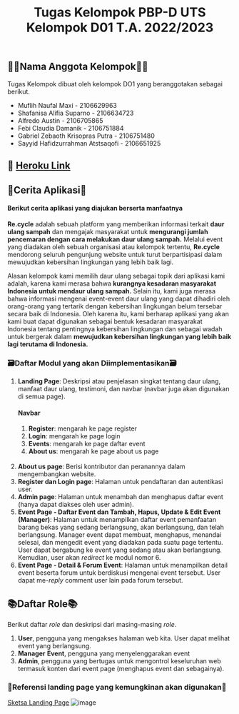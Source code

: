<div align="center" style="padding-bottom: 10px">
<h1>Tugas Kelompok PBP-D UTS Kelompok D01 T.A. 2022/2023</h1>
</div>

## 👩‍💻Nama Anggota Kelompok👩‍💻
Tugas Kelompok dibuat oleh kelompok DO1 yang beranggotakan sebagai berikut.
- Muflih Naufal Maxi - 2106629963
- Shafanisa Alifia Suparno - 2106634723
- Alfredo Austin - 2106705865
- Febi Claudia Damanik - 2106751884
- Gabriel Zebaoth Krisopras Putra - 2106751480
- Sayyid Hafidzurrahman Atstsaqofi - 2106651925

## :rocket: [Heroku Link](https://pbp-d01.herokuapp.com/)

## 📲Cerita Aplikasi📲
#### Berikut cerita aplikasi yang diajukan berserta manfaatnya
**Re.cycle** adalah sebuah platform yang memberikan informasi terkait **daur ulang sampah** dan mengajak masyarakat untuk **mengurangi jumlah pencemaran dengan cara melakukan daur ulang sampah.** Melalui event yang diadakan oleh sebuah organisasi atau kelompok tertentu, **Re.cycle** mendorong seluruh pengunjung website untuk turut berpartisipasi dalam mewujudkan kebersihan lingkungan yang lebih baik lagi.

Alasan kelompok kami memilih daur ulang sebagai topik dari aplikasi kami adalah, karena kami merasa bahwa **kurangnya kesadaran masyarakat Indonesia untuk mendaur ulang sampah.** Selain itu, kami juga merasa bahwa informasi mengenai event-event daur ulang yang dapat dihadiri oleh orang-orang yang tertarik dengan kebersihan lingkungan belum tersebar secara baik di Indonesia. Oleh karena itu, kami berharap aplikasi yang akan kami buat dapat digunakan sebagai bentuk kesadaran masyarakat Indonesia tentang pentingnya kebersihan lingkungan dan sebagai wadah untuk bergerak dalam **mewujudkan kebersihan lingkungan yang lebih baik lagi terutama di Indonesia.**

### 🗃️Daftar Modul yang akan Diimplementasikan🗃️
1. **Landing Page**: Deskripsi atau penjelasan singkat tentang daur ulang, manfaat daur ulang, testimoni, dan navbar (navbar juga akan digunakan di semua page).
    #### Navbar
    1. **Register**: mengarah ke page register<br>
    2. **Login**: mengarah ke page login<br>
    3. **Events**: mengarah ke page daftar event<br>
    4. **About us**: mengarah ke page about us page<br><br>
2. **About us page**: Berisi kontributor dan peranannya dalam mengembangkan website.
3. **Register dan Login page**: Halaman untuk pendaftaran dan autentikasi user.
4. **Admin page**: Halaman untuk menambah dan menghapus daftar event (hanya dapat diakses oleh user admin).
5. **Event Page - Daftar Event dan Tambah, Hapus, Update & Edit Event (Manager)**: Halaman  untuk menampilkan daftar event pemanfaatan barang bekas yang sedang berlangsung, akan berlangsung, dan telah berlangsung. Manager event dapat membuat, menghapus, menandai selesai, dan mengedit event yang diadakan pada suatu page tertentu. User dapat bergabung ke event yang sedang atau akan berlangsung. Kemudian, user akan *redirect* ke modul nomor 6.
6. **Event Page - Detail & Forum Event**: Halaman untuk menampilkan detail event beserta forum untuk berdiskusi mengenai event tersebut. User dapat me-*reply* comment user lain pada forum tersebut.

## 📚Daftar Role📚
Berikut daftar *role* dan deskripsi dari masing-masing *role*.
1. **User**, pengguna yang mengakses halaman web kita. User dapat melihat event yang berlangsung.
2. **Manager** **Event**, pengguna yang menyelenggarakan event
3. **Admin**, pengguna yang bertugas untuk mengontrol keseluruhan web termasuk konten dari event page (menghapus event dan sebagainya).

### 🥺Referensi landing page yang kemungkinan akan digunakan🥺
[Sketsa Landing Page](https://www.freepik.com/free-vector/recycling-garbage-landing-page-template_4914762.htm#query=recycle&position=36&from_view=search)
![image](https://user-images.githubusercontent.com/88032017/195363890-9fa317f2-3d4c-4b30-926e-494ac28dee9b.png)


